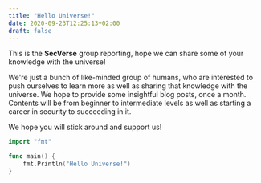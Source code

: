 ```yaml
---
title: "Hello Universe!"
date: 2020-09-23T12:25:13+02:00
draft: false
---
```

This is the **SecVerse** group reporting, hope we can share some of your knowledge with the universe!

We're just a bunch of like-minded group of humans, who are interested to push ourselves to learn more as well as sharing that knowledge with the universe.
We hope to provide some insightful blog posts, once a month. Contents will be from beginner to intermediate levels as well as starting a career in security to succeeding in it.

We hope you will stick around and support us!

```go
import "fmt"

func main() {
    fmt.Println("Hello Universe!")
}
```
